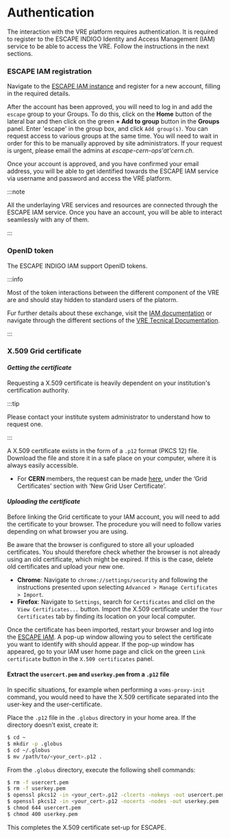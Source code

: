 # Authentication

The interaction with the VRE platform requires authentication.
It is required to register to the ESCAPE INDIGO Identity and Access Management (IAM) service to be able to access the VRE. Follow the instructions in the next sections.

### ESCAPE IAM registration

Navigate to the [ESCAPE IAM instance](https://iam-escape.cloud.cnaf.infn.it/login) and register for a new account, filling in the required details.

After the account has been approved, you will need to log in and add the `escape` group to your Groups. To do this, click on the **Home** button of the lateral bar and then click on the green **+ Add to group** button in the **Groups** panel. Enter 'escape' in the group box, and click `Add group(s)`. You can request access to various groups at the same time. You will need to wait in order for this to be manually approved by site administrators. If your request is urgent, please email the admins at _escape-cern-ops'at'cern.ch_.

Once your account is approved, and you have confirmed your email address, you will be able to get identified towards the ESCAPE IAM service via username and password and access the VRE platform.

:::note

All the underlaying VRE services and resources are connected through the ESCAPE IAM service. 
Once you have an account, you will be able to interact seamlessly with any of them.

:::

### OpenID token 

The ESCAPE INDIGO IAM support OpenID tokens. 

:::info

Most of the token interactions between the different component of the VRE are and should stay hidden to standard users of the platorm. 

Fur further details about these exchange, visit the [IAM documentation](https://indigo-iam.github.io/v/v1.10.0/docs/reference/configuration/external-authentication/oidc/) or navigate through the different sections of the [VRE Tecnical Documentation](./tech-docs/home.md).

:::


### X.509 Grid certificate    

#### *Getting the certificate*    

Requesting a X.509 certificate is heavily dependent on your institution's certification authority.

:::tip

Please contact your institute system administrator to understand how to request one.

::: 

A X.509 certificate exists in the form of a `.p12` format (PKCS 12) file. Download the file and store it in a safe place on your computer, where it is always easily accessible. 

 -  For **CERN** members, the request can be made [here](https://ca.cern.ch/ca/), under the ‘Grid Certificates’ section with ‘New Grid User Certificate’.

#### *Uploading the certificate* 

Before linking the Grid certificate to your IAM account, you will need to add the certificate to your browser. The procedure you will need to follow varies depending on what browser you are using. 

Be aware that the browser is configured to store all your uploaded certificates. You should therefore check whether the browser is not already using an old certificate, which might be expired. If this is the case, delete old certificates and upload your new one. 

 - **Chrome**: Navigate to `chrome://settings/security` and following the instructions presented upon selecting `Advanced > Manage Certificates > Import`. 
 - **Firefox**: Navigate to `Settings`, search for `Certificates` and clicl on the `View Certificates...` button. Import the X.509 certificate under the `Your Certificates` tab by finding its location on your local computer.

Once the certificate has been imported, restart your browser and log into the [ESCAPE IAM](https://iam-escape.cloud.cnaf.infn.it/login). A pop-up window allowing you to select the certificate you want to identify with should appear. If the pop-up window has appeared, go to your IAM user home page and click on the green `Link certificate` button in the `X.509 certificates` panel. 

#### Extract the `usercert.pem` and `userkey.pem` from a `.p12` file

In specific situations, for example when performing a `voms-proxy-init` command, you would need to have the X.509 certificate separated into the user-key and the user-certificate.

Place the `.p12` file in the `.globus` directory in your home area. If the directory doesn’t exist, create it:
```bash
$ cd ~
$ mkdir -p .globus
$ cd ~/.globus
$ mv /path/to/<your_cert>.p12 .
```
From the `.globus` directory, execute the following shell commands:

```bash
$ rm -f usercert.pem
$ rm -f userkey.pem
$ openssl pkcs12 -in <your_cert>.p12 -clcerts -nokeys -out usercert.pem
$ openssl pkcs12 -in <your_cert>.p12 -nocerts -nodes -out userkey.pem
$ chmod 644 usercert.pem
$ chmod 400 userkey.pem
```
This completes the X.509 certificate set-up for ESCAPE.

